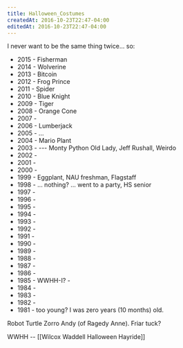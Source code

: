 ```yaml
---
title: Halloween_Costumes
createdAt: 2016-10-23T22:47-04:00
editedAt: 2016-10-23T22:47-04:00
---
```


I never want to be the same thing twice... so:

* 2015 - Fisherman
* 2014 - Wolverine
* 2013 - Bitcoin
* 2012 - Frog Prince
* 2011 - Spider
* 2010 - Blue Knight
* 2009 - Tiger
* 2008 - Orange Cone
* 2007 -
* 2006 - Lumberjack
* 2005 - ... 
* 2004 - Mario Plant
* 2003 -    --- Monty Python Old Lady, Jeff Rushall, Weirdo
* 2002 -
* 2001 -
* 2000 -
* 1999 - Eggplant, NAU freshman, Flagstaff
* 1998 - ... nothing? ... went to a party, HS senior
* 1997 -
* 1996 -
* 1995 - 
* 1994 - 
* 1993 - 
* 1992 - 
* 1991 - 
* 1990 - 
* 1989 - 
* 1988 - 
* 1987 - 
* 1986 - 
* 1985 - WWHH-I? - 
* 1984 - 
* 1983 - 
* 1982 - 
* 1981 - too young? I was zero years (10 months) old.

Robot
Turtle
Zorro
Andy (of Ragedy Anne).
Friar tuck?

WWHH -- [[Wilcox Waddell Halloween Hayride]]


